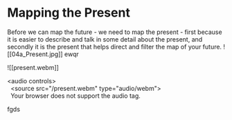 # Mapping the Present

Before we can map the future - we need to map the present - first because it is easier to describe and talk in some detail about the present, and secondly it is the present that helps direct and filter the map of your future.
![[04a_Present.jpg]]
ewqr

![[present.webm]]

<audio controls>  
  <source src="/present.webm" type="audio/webm">  
  Your browser does not support the audio tag.  
</audio>

fgds